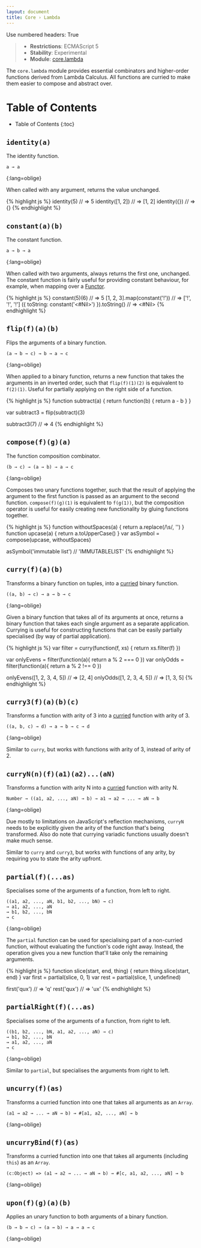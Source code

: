 ```yaml
---
layout: document
title: Core › Lambda
---
```


Use numbered headers: True


> -  **Restrictions**: ECMAScript 5
> -  **Stability**: Experimental
> -  **Module**: [core.lambda](https://npmjs.org/package/core.lambda)

The `core.lambda` module provides essential combinators and higher-order
functions derived from Lambda Calculus. All functions are curried to make them
easier to compose and abstract over.


# Table of Contents

 *  Table of Contents
{:toc}


## `identity(a)`

The identity function.

    a → a
{:lang=oblige}

When called with any argument, returns the value unchanged.


{% highlight js %}
identity(5)         // => 5
identity([1, 2])    // => [1, 2]
identity({})        // => {}
{% endhighlight %}


## `constant(a)(b)`

The constant function.

    a → b → a
{:lang=oblige}

When called with two arguments, always returns the first one, unchanged. The
constant function is fairly useful for providing constant behaviour, for
example, when mapping over a [Functor][].

{% highlight js %}
constant(5)(6)                                  // => 5
[1, 2, 3].map(constant('!'))                    // => ['!', '!', '!']
({ toString: constant('<#Nil>') }).toString()   // => <#Nil>
{% endhighlight %}


## `flip(f)(a)(b)`

Flips the arguments of a binary function.

    (a → b → c) → b → a → c
{:lang=oblige}

When applied to a binary function, returns a new function that takes the
arguments in an inverted order, such that `flip(f)(1)(2)` is equivalent to
`f(2)(1)`. Useful for partially applying on the right side of a function.

{% highlight js %}
function subtract(a) {
  return function(b) {
    return a - b
  }
}

var subtract3 = flip(subtract)(3)

subtract3(7)        // => 4
{% endhighlight %}


## `compose(f)(g)(a)`

The function composition combinator.

    (b → c) → (a → b) → a → c
{:lang=oblige}

Composes two unary functions together, such that the result of applying the
argument to the first function is passed as an argument to the second
function. `compose(f)(g)(1)` is equivalent to `f(g(1))`, but the composition
operator is useful for easily creating new functionality by gluing functions
together.

{% highlight js %}
function withoutSpaces(a) {
  return a.replace(/\s/, '')
}
function upcase(a) {
  return a.toUpperCase()
}
var asSymbol = compose(upcase, withoutSpaces)

asSymbol('immutable list')      // 'IMMUTABLELIST'
{% endhighlight %}


## `curry(f)(a)(b)`

Transforms a binary function on tuples, into a [curried][] binary function.

    ((a, b) → c) → a → b → c
{:lang=oblige}

Given a binary function that takes all of its arguments at once, returns a
binary function that takes each single argument as a separate
application. Currying is useful for constructing functions that can be easily
partially specialised (by way of partial application).

{% highlight js %}
var filter = curry(function(f, xs) {
  return xs.filter(f)
})

var onlyEvens = filter(function(a){ return a % 2 === 0 })
var onlyOdds  = filter(function(a){ return a % 2 !== 0 })

onlyEvens([1, 2, 3, 4, 5])      // => [2, 4]
onlyOdds([1, 2, 3, 4, 5])       // => [1, 3, 5]
{% endhighlight %}


## `curry3(f)(a)(b)(c)`

Transforms a function with arity of 3 into a [curried][] function with arity
of 3.

    ((a, b, c) → d) → a → b → c → d
{:lang=oblige}

Similar to `curry`, but works with functions with arity of 3, instead of arity
of 2.


## `curryN(n)(f)(a1)(a2)...(aN)`

Transforms a function with arity N into a [curried][] function with arity N.

    Number → ((a1, a2, ..., aN) → b) → a1 → a2 → ... → aN → b
{:lang=oblige}

Due mostly to limitations on JavaScript's reflection mechanisms, `curryN` needs
to be explicitly given the arity of the function that's being transformed. Also
do note that currying variadic functions usually doesn't make much sense.

Similar to `curry` and `curry3`, but works with functions of any arity, by
requiring you to state the arity upfront.


## `partial(f)(...as)`

Specialises some of the arguments of a function, from left to right.

    ((a1, a2, ..., aN, b1, b2, ..., bN) → c)
    → a1, a2, ..., aN
    → b1, b2, ..., bN
    → c
{:lang=oblige}

The `partial` function can be used for specialising part of a non-curried
function, without evaluating the function's code right away. Instead, the
operation gives you a new function that'll take only the remaining arguments.

{% highlight js %}
function slice(start, end, thing) {
  return thing.slice(start, end)
}
var first = partial(slice, 0, 1)
var rest  = partial(slice, 1, undefined)

first('qux')    // => 'q'
rest('qux')     // => 'ux'
{% endhighlight %}


## `partialRight(f)(...as)`

Specialises some of the arguments of a function, from right to left.

    ((b1, b2, ..., bN, a1, a2, ..., aN) → c)
    → b1, b2, ..., bN
    → a1, a2, ..., aN
    → c
{:lang=oblige}

Similar to `partial`, but specialises the arguments from right to left.


## `uncurry(f)(as)`

Transforms a curried function into one that takes all arguments as an `Array`.

    (a1 → a2 → ... → aN → b) → #[a1, a2, ..., aN] → b
{:lang=oblige}


## `uncurryBind(f)(as)`

Transforms a curried function into one that takes all arguments (including
`this`) as an `Array`.

    (c:Object) => (a1 → a2 → ... → aN → b) → #[c, a1, a2, ..., aN] → b
{:lang=oblige}


## `upon(f)(g)(a)(b)`

Applies an unary function to both arguments of a binary function.

    (b → b → c) → (a → b) → a → a → c
{:lang=oblige}

<!-- Links -->
[Functor]: https://github.com/fantasyland/fantasy-land#functor
[curried]: http://en.wikipedia.org/wiki/Currying
